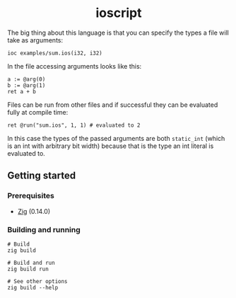<h1 align="center">ioscript</h1>
The big thing about this language is that you can specify the types a file will take as arguments:

```
ioc examples/sum.ios(i32, i32)
```

In the file accessing arguments looks like this:
```
a := @arg(0)
b := @arg(1)
ret a + b
```

Files can be run from other files and if successful they can be evaluated fully
at compile time:
```
ret @run("sum.ios", 1, 1) # evaluated to 2
```
In this case the types of the passed arguments are both `static_int` (which is an int with arbitrary bit width) because that is
the type an int literal is evaluated to.

## Getting started

### Prerequisites
- [Zig](https://ziglang.org) (0.14.0)

### Building and running
```
# Build
zig build

# Build and run
zig build run

# See other options
zig build --help
```
